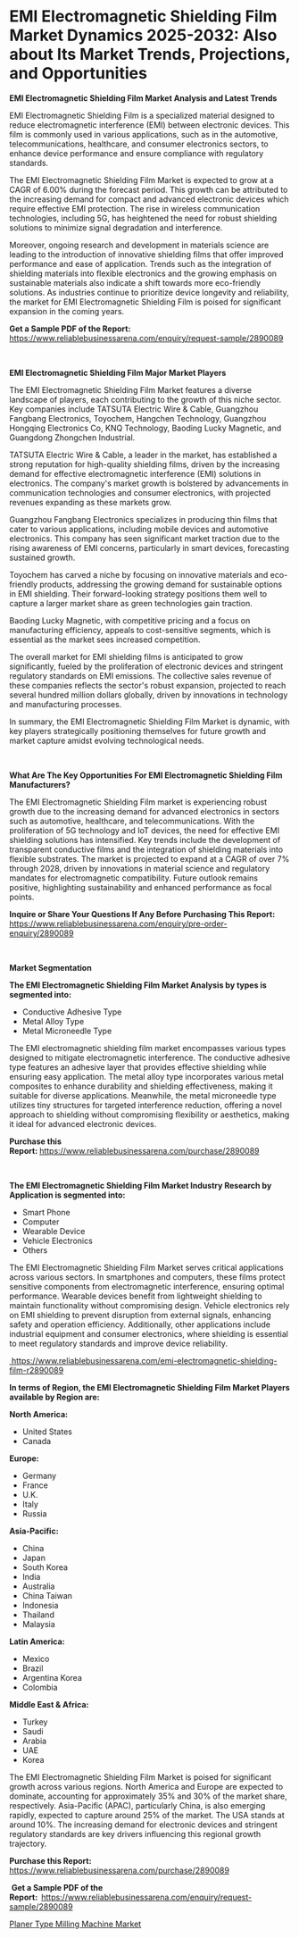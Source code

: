 <p><h1>EMI Electromagnetic Shielding Film Market Dynamics 2025-2032: Also about Its Market Trends, Projections, and Opportunities</h1></p><p><strong>EMI Electromagnetic Shielding Film Market Analysis and Latest Trends</strong></p>
<p><p>EMI Electromagnetic Shielding Film is a specialized material designed to reduce electromagnetic interference (EMI) between electronic devices. This film is commonly used in various applications, such as in the automotive, telecommunications, healthcare, and consumer electronics sectors, to enhance device performance and ensure compliance with regulatory standards.</p><p>The EMI Electromagnetic Shielding Film Market is expected to grow at a CAGR of 6.00% during the forecast period. This growth can be attributed to the increasing demand for compact and advanced electronic devices which require effective EMI protection. The rise in wireless communication technologies, including 5G, has heightened the need for robust shielding solutions to minimize signal degradation and interference. </p><p>Moreover, ongoing research and development in materials science are leading to the introduction of innovative shielding films that offer improved performance and ease of application. Trends such as the integration of shielding materials into flexible electronics and the growing emphasis on sustainable materials also indicate a shift towards more eco-friendly solutions. As industries continue to prioritize device longevity and reliability, the market for EMI Electromagnetic Shielding Film is poised for significant expansion in the coming years.</p></p>
<p><strong>Get a Sample PDF of the Report:&nbsp;</strong> <a href="https://www.reliablebusinessarena.com/enquiry/request-sample/2890089?utm_campaign=2868&utm_medium=2&utm_source=Github&utm_content=ia&utm_term=14032025&utm_id=emi-electromagnetic-shielding-film">https://www.reliablebusinessarena.com/enquiry/request-sample/2890089</a></p>
<p>&nbsp;</p>
<p><strong>EMI Electromagnetic Shielding Film Major Market Players</strong></p>
<p><p>The EMI Electromagnetic Shielding Film Market features a diverse landscape of players, each contributing to the growth of this niche sector. Key companies include TATSUTA Electric Wire & Cable, Guangzhou Fangbang Electronics, Toyochem, Hangchen Technology, Guangzhou Hongqing Electronics Co, KNQ Technology, Baoding Lucky Magnetic, and Guangdong Zhongchen Industrial.</p><p>TATSUTA Electric Wire & Cable, a leader in the market, has established a strong reputation for high-quality shielding films, driven by the increasing demand for effective electromagnetic interference (EMI) solutions in electronics. The company's market growth is bolstered by advancements in communication technologies and consumer electronics, with projected revenues expanding as these markets grow.</p><p>Guangzhou Fangbang Electronics specializes in producing thin films that cater to various applications, including mobile devices and automotive electronics. This company has seen significant market traction due to the rising awareness of EMI concerns, particularly in smart devices, forecasting sustained growth.</p><p>Toyochem has carved a niche by focusing on innovative materials and eco-friendly products, addressing the growing demand for sustainable options in EMI shielding. Their forward-looking strategy positions them well to capture a larger market share as green technologies gain traction.</p><p>Baoding Lucky Magnetic, with competitive pricing and a focus on manufacturing efficiency, appeals to cost-sensitive segments, which is essential as the market sees increased competition.</p><p>The overall market for EMI shielding films is anticipated to grow significantly, fueled by the proliferation of electronic devices and stringent regulatory standards on EMI emissions. The collective sales revenue of these companies reflects the sector's robust expansion, projected to reach several hundred million dollars globally, driven by innovations in technology and manufacturing processes. </p><p>In summary, the EMI Electromagnetic Shielding Film Market is dynamic, with key players strategically positioning themselves for future growth and market capture amidst evolving technological needs.</p></p>
<p>&nbsp;</p>
<p><strong>What Are The Key Opportunities For EMI Electromagnetic Shielding Film Manufacturers?</strong></p>
<p><p>The EMI Electromagnetic Shielding Film market is experiencing robust growth due to the increasing demand for advanced electronics in sectors such as automotive, healthcare, and telecommunications. With the proliferation of 5G technology and IoT devices, the need for effective EMI shielding solutions has intensified. Key trends include the development of transparent conductive films and the integration of shielding materials into flexible substrates. The market is projected to expand at a CAGR of over 7% through 2028, driven by innovations in material science and regulatory mandates for electromagnetic compatibility. Future outlook remains positive, highlighting sustainability and enhanced performance as focal points.</p></p>
<p><strong>Inquire or Share Your Questions If Any Before Purchasing This Report:</strong> <a href="https://www.reliablebusinessarena.com/enquiry/pre-order-enquiry/2890089?utm_campaign=2868&utm_medium=2&utm_source=Github&utm_content=ia&utm_term=14032025&utm_id=emi-electromagnetic-shielding-film">https://www.reliablebusinessarena.com/enquiry/pre-order-enquiry/2890089</a></p>
<p>&nbsp;</p>
<p><strong>Market Segmentation</strong></p>
<p><strong>The EMI Electromagnetic Shielding Film Market Analysis by types is segmented into:</strong></p>
<p><ul><li>Conductive Adhesive Type</li><li>Metal Alloy Type</li><li>Metal Microneedle Type</li></ul></p>
<p><p>The EMI electromagnetic shielding film market encompasses various types designed to mitigate electromagnetic interference. The conductive adhesive type features an adhesive layer that provides effective shielding while ensuring easy application. The metal alloy type incorporates various metal composites to enhance durability and shielding effectiveness, making it suitable for diverse applications. Meanwhile, the metal microneedle type utilizes tiny structures for targeted interference reduction, offering a novel approach to shielding without compromising flexibility or aesthetics, making it ideal for advanced electronic devices.</p></p>
<p><strong>Purchase this Report:&nbsp;</strong><a href="https://www.reliablebusinessarena.com/purchase/2890089?utm_campaign=2868&utm_medium=2&utm_source=Github&utm_content=ia&utm_term=14032025&utm_id=emi-electromagnetic-shielding-film">https://www.reliablebusinessarena.com/purchase/2890089</a></p>
<p>&nbsp;</p>
<p><strong>The EMI Electromagnetic Shielding Film Market Industry Research by Application is segmented into:</strong></p>
<p><ul><li>Smart Phone</li><li>Computer</li><li>Wearable Device</li><li>Vehicle Electronics</li><li>Others</li></ul></p>
<p><p>The EMI Electromagnetic Shielding Film Market serves critical applications across various sectors. In smartphones and computers, these films protect sensitive components from electromagnetic interference, ensuring optimal performance. Wearable devices benefit from lightweight shielding to maintain functionality without compromising design. Vehicle electronics rely on EMI shielding to prevent disruption from external signals, enhancing safety and operation efficiency. Additionally, other applications include industrial equipment and consumer electronics, where shielding is essential to meet regulatory standards and improve device reliability.</p></p>
<p><a href="https://www.reliablebusinessarena.com/emi-electromagnetic-shielding-film-r2890089?utm_campaign=2868&utm_medium=2&utm_source=Github&utm_content=ia&utm_term=14032025&utm_id=emi-electromagnetic-shielding-film">&nbsp;https://www.reliablebusinessarena.com/emi-electromagnetic-shielding-film-r2890089</a></p>
<p><strong>In terms of Region, the EMI Electromagnetic Shielding Film Market Players available by Region are:</strong></p>
<p>
    <p> <strong> North America: </strong>
        <ul>
            <li>United States</li>
            <li>Canada</li>
        </ul>
        </p> 
    <p> <strong> Europe: </strong>
        <ul>
            <li>Germany</li>
            <li>France</li>
            <li>U.K.</li>
            <li>Italy</li>
            <li>Russia</li>
        </ul>
        </p> 
    <p> <strong> Asia-Pacific: </strong>
        <ul>
            <li>China</li>
            <li>Japan</li>
            <li>South Korea</li>
            <li>India</li>
            <li>Australia</li>
            <li>China Taiwan</li>
            <li>Indonesia</li>
            <li>Thailand</li>
            <li>Malaysia</li>
        </ul>
        </p> 
    <p> <strong> Latin America: </strong>
        <ul>
            <li>Mexico</li>
            <li>Brazil</li>
            <li>Argentina Korea</li>
            <li>Colombia</li>
        </ul>
        </p> 
    <p> <strong> Middle East & Africa: </strong>
        <ul>
            <li>Turkey</li>
            <li>Saudi</li>
            <li>Arabia</li>
            <li>UAE</li>
            <li>Korea</li>
        </ul>
    </p>
    </p>
<p><p>The EMI Electromagnetic Shielding Film Market is poised for significant growth across various regions. North America and Europe are expected to dominate, accounting for approximately 35% and 30% of the market share, respectively. Asia-Pacific (APAC), particularly China, is also emerging rapidly, expected to capture around 25% of the market. The USA stands at around 10%. The increasing demand for electronic devices and stringent regulatory standards are key drivers influencing this regional growth trajectory.</p></p>
<p><strong>Purchase this Report: </strong><a href="https://www.reliablebusinessarena.com/purchase/2890089?utm_campaign=2868&utm_medium=2&utm_source=Github&utm_content=ia&utm_term=14032025&utm_id=emi-electromagnetic-shielding-film">https://www.reliablebusinessarena.com/purchase/2890089</a></p>
<p>&nbsp;<strong>Get a Sample PDF of the Report:&nbsp;&nbsp;</strong><a href="https://www.reliablebusinessarena.com/enquiry/request-sample/2890089?utm_campaign=2868&utm_medium=2&utm_source=Github&utm_content=ia&utm_term=14032025&utm_id=emi-electromagnetic-shielding-film">https://www.reliablebusinessarena.com/enquiry/request-sample/2890089</a></p>
<p><strong></strong></p>
<p><p><a href="https://github.com/chikenmhamdi/Market-Research-Report-List-1/blob/main/planer-type-milling-machine-market.md?utm_campaign=2868&utm_medium=2&utm_source=Github&utm_content=ia&utm_term=14032025&utm_id=emi-electromagnetic-shielding-film">Planer Type Milling Machine Market</a></p></p>